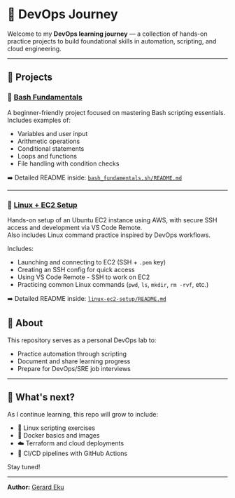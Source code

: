 # 🚀 DevOps Journey

Welcome to my **DevOps learning journey** — a collection of hands-on practice projects to build foundational skills in automation, scripting, and cloud engineering.

---

## 📁 Projects

### 🐚 [Bash Fundamentals](./bash_fundamentals.sh)

A beginner-friendly project focused on mastering Bash scripting essentials.  
Includes examples of:

- Variables and user input
- Arithmetic operations
- Conditional statements
- Loops and functions
- File handling with condition checks

➡️ Detailed README inside: [`bash_fundamentals.sh/README.md`](./bash_fundamentals.sh/README.md)

---

### 🐧 [Linux + EC2 Setup](./linux-ec2-setup)

Hands-on setup of an Ubuntu EC2 instance using AWS, with secure SSH access and development via VS Code Remote.  
Also includes Linux command practice inspired by DevOps workflows.

Includes:

- Launching and connecting to EC2 (SSH + `.pem` key)
- Creating an SSH config for quick access
- Using VS Code Remote - SSH to work on EC2
- Practicing common Linux commands (`pwd`, `ls`, `mkdir`, `rm -rvf`, etc.)

➡️ Detailed README inside: [`linux-ec2-setup/README.md`](./linux-ec2-setup/README.md)


## 🧠 About

This repository serves as a personal DevOps lab to:

- Practice automation through scripting
- Document and share learning progress
- Prepare for DevOps/SRE job interviews

---

## 📌 What's next?

As I continue learning, this repo will grow to include:

- 🐧 Linux scripting exercises
- 🐳 Docker basics and images
- ☁️ Terraform and cloud deployments
- 🔧 CI/CD pipelines with GitHub Actions

Stay tuned!

---

**Author:** [Gerard Eku](https://github.com/gerardinhoo)
